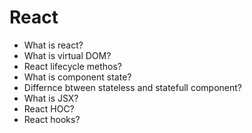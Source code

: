 # React 

* What is react? 
* What is virtual DOM? 
* React lifecycle methos? 
* What is component state?
* Differnce btween stateless and statefull component?
* What is JSX?
* React HOC?
* React hooks?